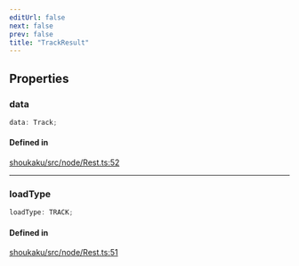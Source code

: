 ```yaml
---
editUrl: false
next: false
prev: false
title: "TrackResult"
---
```


## Properties

<a id="data" name="data"></a>

### data

```ts
data: Track;
```

#### Defined in

[shoukaku/src/node/Rest.ts:52](https://github.com/shipgirlproject/shoukaku/blob/049b5dc536f3b28e41c5423a707d8a02ac9377a7/src/node/Rest.ts#L52)

***

<a id="loadtype" name="loadtype"></a>

### loadType

```ts
loadType: TRACK;
```

#### Defined in

[shoukaku/src/node/Rest.ts:51](https://github.com/shipgirlproject/shoukaku/blob/049b5dc536f3b28e41c5423a707d8a02ac9377a7/src/node/Rest.ts#L51)
